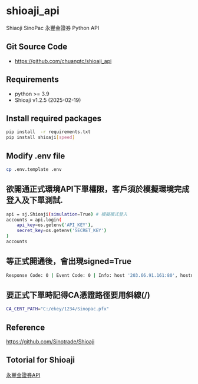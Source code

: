 # shioaji_api
Shiaoji SinoPac 永豐金證券 Python API

## Git Source Code
* <https://github.com/chuangtc/shioaji_api>

## Requirements
* python >= 3.9
* Shioaji v1.2.5 (2025-02-19)

## Install required packages
```bash
pip install  -r requirements.txt
pip install shioaji[speed]
```

## Modify .env file
```bash
cp .env.template .env
```

## 欲開通正式環境API下單權限，客戶須於模擬環境完成登入及下單測試.
```bash
api = sj.Shioaji(simulation=True) # 模擬模式登入
accounts = api.login(
    api_key=os.getenv('API_KEY'),
    secret_key=os.getenv('SECRET_KEY')  
)
accounts
```

## 等正式開通後，會出現signed=True
```bash
Response Code: 0 | Event Code: 0 | Info: host '203.66.91.161:80', hostname '203.66.91.161:80' IP 203.66.91.161:80 (host 1 of 1) (host connection attempt 1 of 1) (total connection attempt 1 of 1) | Event: Session up[FutureAccount(person_id='F123456789', broker_id='F002000', account_id='1234567', signed=True, username='莊OO'), StockAccount(person_id='F123456789', broker_id='9A95', account_id='1234568', signed=True, username='莊OO')]
```


## 要正式下單時記得CA憑證路徑要用斜線(/)
```bash
CA_CERT_PATH="C:/ekey/1234/Sinopac.pfx"
```

## Reference
<https://github.com/Sinotrade/Shioaji>

## Totorial for Shioaji
[永豐金證券API](https://sinotrade.github.io/zh_TW/)

